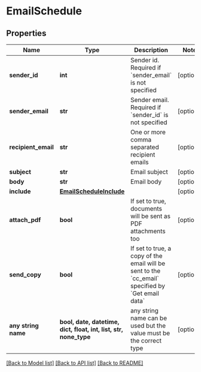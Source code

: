 # EmailSchedule


## Properties
Name | Type | Description | Notes
------------ | ------------- | ------------- | -------------
**sender_id** | **int** | Sender id. Required if &#x60;sender_email&#x60; is not specified | [optional] 
**sender_email** | **str** | Sender email. Required if &#x60;sender_id&#x60; is not specified | [optional] 
**recipient_email** | **str** | One or more comma separated recipient emails | [optional] 
**subject** | **str** | Email subject | [optional] 
**body** | **str** | Email body | [optional] 
**include** | [**EmailScheduleInclude**](EmailScheduleInclude.md) |  | [optional] 
**attach_pdf** | **bool** | If set to true, documents will be sent as PDF attachments too | [optional] 
**send_copy** | **bool** | If set to true, a copy of the email will be sent to the &#x60;cc_email&#x60; specified by &#x60;Get email data&#x60; | [optional] 
**any string name** | **bool, date, datetime, dict, float, int, list, str, none_type** | any string name can be used but the value must be the correct type | [optional]

[[Back to Model list]](../README.md#documentation-for-models) [[Back to API list]](../README.md#documentation-for-api-endpoints) [[Back to README]](../README.md)


